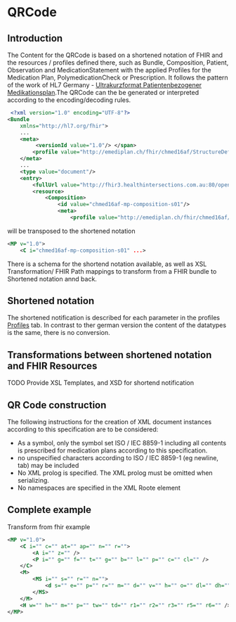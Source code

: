 # QRCode

## Introduction
The Content for the QRCode is based on a shortened notation of FHIR and the resources / profiles defined there, such as Bundle, Composition, Patient, Observation and MedicationStatement with the applied Profiles for the Medication Plan, PolymedicationCheck or Prescription. It follows the pattern of the work of HL7 Germany - [Ultrakurzformat Patientenbezogener Medikationsplan](http://wiki.hl7.de/index.php?title=IG:Ultrakurzformat_Patientenbezogener_Medikationsplan).The QRCode can the be generated or interpreted according to the encoding/decoding rules.


```xml
 <?xml version="1.0" encoding="UTF-8"?>
<Bundle 
	xmlns="http://hl7.org/fhir">
    ...
	<meta>
         <versionId value="1.0"/> </span>
		<profile value="http://emediplan.ch/fhir/chmed16af/StructureDefinition/chmed16af-mp-bundle" />
	</meta>
    ...
	<type value="document"/>
	<entry>
		<fullUrl value="http://fhir3.healthintersections.com.au:80/open/Composition/chmed16af-mp-composition-s01"/>
		<resource>
			<Composition>
				<id value="chmed16af-mp-composition-s01"/>
				<meta>
					<profile value="http://emediplan.ch/fhir/chmed16af/StructureDefinition/chmed16af-mp-composition"/>
```

will be transposed to the shortened notation  

```xml
<MP v="1.0">
    <C i="chmed16af-mp-composition-s01" ...>

```

There is a schema for the shortend notation available, as well as XSL Transformation/ FHIR Path mappings to transform from a FHIR bundle to Shortened notation annd back.

## Shortened notation

The shortened notification is described for each parameter in the profiles [Profiles](profiles.html) tab. In contrast to ther german version the content of the datatypes is the same, there is no conversion.

## Transformations between shortened notation and FHIR Resources

TODO Provide XSL Templates, and XSD for shortend notification

## QR Code construction

The following instructions for the creation of XML document instances according to this specification are to be considered:

* As a symbol, only the symbol set ISO / IEC 8859-1 including all contents is prescribed for medication plans according to this specification.
* no unspecified characters according to ISO / IEC 8859-1 (eg newline, tab) may be included
* No XML prolog is specified. The XML prolog must be omitted when serializing.
* No namespaces are specified in the XML Roote element

## Complete example

Transform from fhir example
```xml
<MP v="1.0">
    <C i="" c="" at="" ap="" n="" r="">
        <A i="" z="" />
        <P i="" g="" f="" t="" g="" b="" l="" p="" c="" cl="" />
    </C>    
    <M>
        <MS i="" s="" r="" n="">    
            <d s="" e="" p="" r="" m="" d="" v="" h="" o="" dl="" dh="" dm="" />
        </MS>    
    </M>
    <H w="" h="" m="" p="" tw="" td="" r1="" r2="" r3="" r5="" r6="" />
</MP>
```